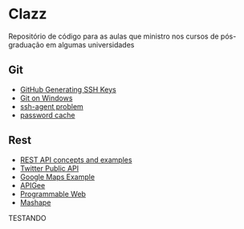 # Clazz

Repositório de código para as aulas que ministro nos cursos de pós-graduação em algumas universidades

## Git

 * [GitHub Generating SSH Keys](https://help.github.com/articles/generating-ssh-keys/)
 * [Git on Windows](http://guides.beanstalkapp.com/version-control/git-on-windows.html)
 * [ssh-agent problem](https://coderwall.com/p/rdi_wq/fix-could-not-open-a-connection-to-your-authentication-agent-when-using-ssh-add)
 * [password cache](https://help.github.com/articles/caching-your-github-password-in-git/)

## Rest

 * [REST API concepts and examples](https://www.youtube.com/watch?v=7YcW25PHnAA)
 * [Twitter Public API](https://dev.twitter.com/rest/public)
 * [Google Maps Example](http://maps.googleapis.com/maps/api/geocode/json?address=curitiba&sensor=false)
 * [APIGee](https://apigee.com)
 * [Programmable Web](http://www.programmableweb.com/)
 * [Mashape](https://www.mashape.com/)

 
 
 
 
 
 TESTANDO
 
